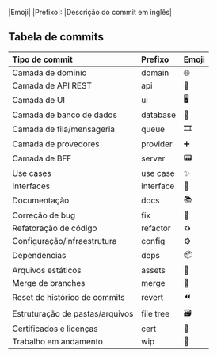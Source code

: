 |Emoji| |Prefixo|: |Descrição do commit em inglês|

## Tabela de commits

| Tipo de commit                  | Prefixo   | Emoji |
| :------------------------------ | :-------- | :---- |
| Camada de domínio               | domain    | 🌐     |
| Camada de API REST              | api       | 📶     |
| Camada de UI                    | ui        | 🖥️     |
| Camada de banco de dados        | database  | 💾     |
| Camada de fila/mensageria       | queue     | 🎞️     |
| Camada de provedores            | provider  | ➕     |
| Camada de BFF                   | server    | 📟     |
| Use cases                       | use case  | ✨     |
| Interfaces                      | interface | 📑     |
| Documentação                    | docs      | 📚     |
| Correção de bug                 | fix       | 🐛     |
| Refatoração de código           | refactor  | ♻️     |
| Configuração/infraestrutura     | config    | ⚙️     |
| Dependências                    | deps      | 📦     |
| Arquivos estáticos              | assets    | 🎴     |
| Merge de branches               | merge     | 🔀     |
| Reset de histórico de commits   | revert    | ⏪     |
| Estruturação de pastas/arquivos | file tree | 🗃️     |
| Certificados e licenças         | cert      | 📜     |
| Trabalho em andamento           | wip       | 🚧     |
